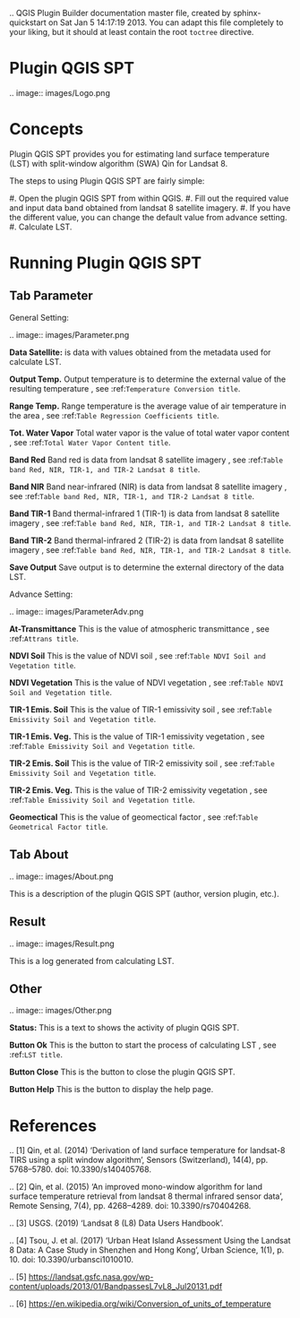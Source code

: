 .. QGIS Plugin Builder documentation master file, created by
   sphinx-quickstart on Sat Jan  5 14:17:19 2013.
   You can adapt this file completely to your liking, but it should at least
   contain the root `toctree` directive.

Plugin QGIS SPT
===============================================
.. image:: images/Logo.png

Concepts
=================
Plugin QGIS SPT provides you for estimating land surface temperature (LST) with split-window algorithm (SWA) Qin for Landsat 8.

The steps to using Plugin QGIS SPT are fairly simple:

#. Open the plugin QGIS SPT from within QGIS.
#. Fill out the required value and input data band obtained from landsat 8 satellite imagery.
#. If you have the different value, you can change the default value from advance setting.
#. Calculate LST.


Running Plugin QGIS SPT
======================

Tab Parameter
--------------------------

General Setting:

.. image:: images/Parameter.png

**Data Satellite:** is data with values obtained from the metadata used for calculate LST.

**Output Temp.**
 Output temperature is to determine the external value of the resulting temperature
 , see :ref:`Temperature Conversion title`.

**Range Temp.**
 Range temperature is the average value of air temperature in the area
 , see :ref:`Table Regression Coefficients title`.

**Tot. Water Vapor**
 Total water vapor is the value of total water vapor content
 , see :ref:`Total Water Vapor Content title`.

**Band Red**
 Band red is data from landsat 8 satellite imagery
 , see :ref:`Table band Red, NIR, TIR-1, and TIR-2 Landsat 8 title`.

**Band NIR**
 Band near-infrared (NIR) is data from landsat 8 satellite imagery
 , see :ref:`Table band Red, NIR, TIR-1, and TIR-2 Landsat 8 title`.

**Band TIR-1**
 Band thermal-infrared 1 (TIR-1) is data from landsat 8 satellite imagery
 , see :ref:`Table band Red, NIR, TIR-1, and TIR-2 Landsat 8 title`.

**Band TIR-2**
 Band thermal-infrared 2 (TIR-2) is data from landsat 8 satellite imagery
 , see :ref:`Table band Red, NIR, TIR-1, and TIR-2 Landsat 8 title`.

**Save Output**
 Save output is to determine the external directory of the data LST.


Advance Setting:

.. image:: images/ParameterAdv.png

**At-Transmittance**
 This is the value of atmospheric transmittance
 , see :ref:`Attrans title`.

**NDVI Soil**
 This is the value of NDVI soil
 , see :ref:`Table NDVI Soil and Vegetation title`.

**NDVI Vegetation**
 This is the value of NDVI vegetation
 , see :ref:`Table NDVI Soil and Vegetation title`.

**TIR-1 Emis. Soil**
 This is the value of TIR-1 emissivity soil
 , see :ref:`Table Emissivity Soil and Vegetation title`.

**TIR-1 Emis. Veg.**
 This is the value of TIR-1 emissivity vegetation
 , see :ref:`Table Emissivity Soil and Vegetation title`.

**TIR-2 Emis. Soil**
 This is the value of TIR-2 emissivity soil
 , see :ref:`Table Emissivity Soil and Vegetation title`.

**TIR-2 Emis. Veg.**
 This is the value of TIR-2 emissivity vegetation
 , see :ref:`Table Emissivity Soil and Vegetation title`.

**Geomectical**
 This is the value of geomectical factor
 , see :ref:`Table Geometrical Factor title`.


Tab About
--------------------------

.. image:: images/About.png

This is a description of the plugin QGIS SPT (author, version plugin, etc.).

Result
--------------------------

.. image:: images/Result.png

This is a log generated from calculating LST.

Other
--------------------------

.. image:: images/Other.png

**Status:**
 This is a text to shows the activity of plugin QGIS SPT.

**Button Ok**
 This is the button to start the process of calculating LST
 , see :ref:`LST title`.

**Button Close**
 This is the button to close the plugin QGIS SPT.

**Button Help**
 This is the button to display the help page.


References
======================
.. [1] Qin, et al. (2014) ‘Derivation of land surface temperature for landsat-8 TIRS using a split window algorithm’, Sensors (Switzerland), 14(4), pp. 5768–5780. doi: 10.3390/s140405768.

.. [2] Qin, et al. (2015) ‘An improved mono-window algorithm for land surface temperature retrieval from landsat 8 thermal infrared sensor data’, Remote Sensing, 7(4), pp. 4268–4289. doi: 10.3390/rs70404268.

.. [3] USGS. (2019) ‘Landsat 8 (L8) Data Users Handbook’.

.. [4] Tsou, J. et al. (2017) ‘Urban Heat Island Assessment Using the Landsat 8 Data: A Case Study in Shenzhen and Hong Kong’, Urban Science, 1(1), p. 10. doi: 10.3390/urbansci1010010.

.. [5] https://landsat.gsfc.nasa.gov/wp-content/uploads/2013/01/BandpassesL7vL8_Jul20131.pdf

.. [6] https://en.wikipedia.org/wiki/Conversion_of_units_of_temperature
